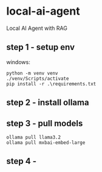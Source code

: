 # local-ai-agent

Local AI Agent with RAG

## step 1 - setup env

windows:

```
python -m venv venv
./venv/Scripts/activate
pip install -r .\requirements.txt
```

## step 2 - install ollama

## step 3 - pull models

```
ollama pull llama3.2
ollama pull mxbai-embed-large
```

## step 4 - 